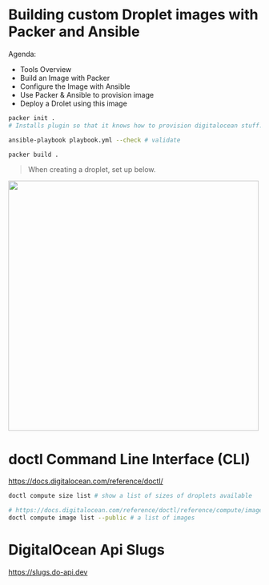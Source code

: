 # Building custom Droplet images with Packer and Ansible

Agenda:

- Tools Overview
- Build an Image with Packer
- Configure the Image with Ansible
- Use Packer & Ansible to provision image
- Deploy a Drolet using this image

```sh
packer init .
# Installs plugin so that it knows how to provision digitalocean stuff.

ansible-playbook playbook.yml --check # validate

packer build .
```

> When creating a droplet, set up below.

<image width="500" src="additional_options2.png">

# doctl Command Line Interface (CLI)

https://docs.digitalocean.com/reference/doctl/

```sh
doctl compute size list # show a list of sizes of droplets available

# https://docs.digitalocean.com/reference/doctl/reference/compute/image/list
doctl compute image list --public # a list of images
```

# DigitalOcean Api Slugs

https://slugs.do-api.dev

